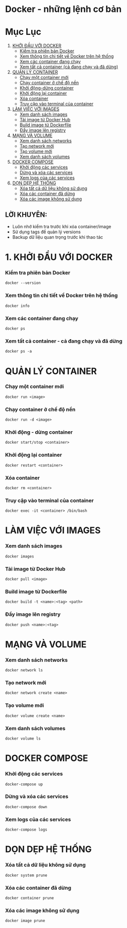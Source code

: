 # Docker - những lệnh cơ bản 

# Mục Lục
1. [KHỞI ĐẦU VỚI DOCKER](#KHỞI-ĐẦU-VỚI-DOCKER)
   - [Kiểm tra phiên bản Docker](#Kiểm-tra-phiên-bản-Docker)
   - [Xem thông tin chi tiết về Docker trên hệ thống](#Xem-thông-tin-chi-tiết-về-Docker-trên-hệ-thống)
   - [Xem các container đang chạy](#Xem-các-container-đang-chạy)
   - [Xem tất cả container (cả đang chạy và đã dừng)](#Xem-tất-cả-container---cả-đang-chạy-và-đã-dừng)
2. [QUẢN LÝ CONTAINER](#QUẢN-LÝ-CONTAINER)
   - [Chạy một container mới](#Chạy-một-container-mới)
   - [Chạy container ở chế độ nền](#Chạy-container-ở-chế-độ-nền)
   - [Khởi động-dừng container](#Khởi-động---dừng-container)
   - [Khởi động lại container](#Khởi-động-lại-container)
   - [Xóa container](#Xóa-container)
   - [Truy cập vào terminal của container](#Truy-cập-vào-terminal-của-container)
3. [LÀM VIỆC VỚI IMAGES](#LÀM-VIỆC-VỚI-IMAGES)
   - [Xem danh sách images](#Xem-danh-sách-images)
   - [Tải image từ Docker Hub](#Tải-image-từ-Docker-Hub)
   - [Build image từ Dockerfile](#Build-image-từ-Dockerfile)
   - [Đẩy image lên registry](#Đẩy-image-lên-registry)
4. [MẠNG VÀ VOLUME](#MẠNG-VÀ-VOLUME)
   - [Xem danh sách networks](#Xem-danh-sách-networks)
   - [Tạo network mới](#Tạo-network-mới)
   - [Tạo volume mới](#Tạo-volume-mới)
   - [Xem danh sách volumes](#Xem-danh-sách-volumes)
5. [ DOCKER COMPOSE](#DOCKER-COMPOSE)
   - [Khởi động các services](#Khởi-động-các-services)
   - [Dừng và xóa các services](#Dừng-và-xóa-các-services)
   - [Xem logs của các services](#Xem-logs-của-các-services)
6. [DỌN DẸP HỆ THỐNG](#DỌN-DẸP-HỆ-THỐNG)
   - [Xóa tất cả dữ liệu không sử dụng](#Xóa-tất-cả-dữ-liệu-không-sử-dụng)
   - [Xóa các container đã dừng](#Xóa-các-container-đã-dừng)
   - [Xóa các image không sử dụng](#Xóa-các-image-không-sử-dụng)
  ## LỜI KHUYÊN:
- Luôn nhớ kiểm tra trước khi xóa container/image
- Sử dụng tags để quản lý versions
- Backup dữ liệu quan trọng trước khi thao tác
   
# 1. KHỞI ĐẦU VỚI DOCKER
### Kiểm tra phiên bản Docker
```
docker --version
```
### Xem thông tin chi tiết về Docker trên hệ thống
```
docker info
```
### Xem các container đang chạy
```
docker ps
```
### Xem tất cả container - cả đang chạy và đã dừng
```
docker ps -a
```
# QUẢN LÝ CONTAINER
### Chạy một container mới
```
docker run <image>
```
### Chạy container ở chế độ nền
```
docker run -d <image>
```
### Khởi động - dừng container
```
docker start/stop <container>
```
### Khởi động lại container
```
docker restart <container>
```
### Xóa container
```
docker rm <container>
```
### Truy cập vào terminal của container
```
docker exec -it <container> /bin/bash
```
# LÀM VIỆC VỚI IMAGES
###  Xem danh sách images
```
docker images
```
### Tải image từ Docker Hub
```
docker pull <image>
```
### Build image từ Dockerfile
```
docker build -t <name>:<tag> <path>
```
### Đẩy image lên registry
```
docker push <name>:<tag>
```
# MẠNG VÀ VOLUME
### Xem danh sách networks
```
docker network ls
```
### Tạo network mới
```
docker network create <name>
```
### Tạo volume mới
```
docker volume create <name>
```
### Xem danh sách volumes
```
docker volume ls
```
# DOCKER COMPOSE
### Khởi động các services
```
docker-compose up
```
### Dừng và xóa các services
```
docker-compose down
```
### Xem logs của các services
```
docker-compose logs
```
# DỌN DẸP HỆ THỐNG
### Xóa tất cả dữ liệu không sử dụng
```
docker system prune
```
### Xóa các container đã dừng
```
docker container prune
```
### Xóa các image không sử dụng
```
docker image prune
```
